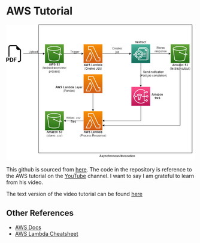 # AWS Tutorial

![image](https://raw.githubusercontent.com/yiqiao-yin/aws-tutorial-code/master/diagram/textract-diagram.png)

This github is sourced from [here](https://www.youtube.com/SrceCde). The code in the repository is reference to the AWS tutorial on the <a href="https://www.youtube.com/SrceCde">YouTube</a> channel. I want to say I am grateful to learn from his video.

The text version of the video tutorial can be found <a href="https://www.thetechnologyupdates.com/">here</a>

## Other References

<ul>
<li><a href="https://docs.aws.amazon.com/">AWS Docs</a></li>
<li><a href="https://github.com/srcecde/aws-lambda-cheatsheet">AWS Lambda Cheatsheet</a></li>
</ul>

